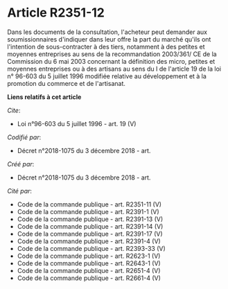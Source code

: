 # Article R2351-12

Dans les documents de la consultation, l'acheteur peut demander aux soumissionnaires d'indiquer dans leur offre la part du
marché qu'ils ont l'intention de sous-contracter à des tiers, notamment à des petites et moyennes entreprises au sens de la
recommandation 2003/361/ CE de la Commission du 6 mai 2003 concernant la définition des micro, petites et moyennes
entreprises ou à des artisans au sens du I de l'article 19 de la loi n° 96-603 du 5 juillet 1996 modifiée relative au
développement et à la promotion du commerce et de l'artisanat.

**Liens relatifs à cet article**

_Cite_:

  - Loi n°96-603 du 5 juillet 1996 - art. 19 (V)

_Codifié par_:

  - Décret n°2018-1075 du 3 décembre 2018 - art.

_Créé par_:

  - Décret n°2018-1075 du 3 décembre 2018 - art.

_Cité par_:

  - Code de la commande publique - art. R2351-11 (V)
  - Code de la commande publique - art. R2391-1 (V)
  - Code de la commande publique - art. R2391-13 (V)
  - Code de la commande publique - art. R2391-14 (V)
  - Code de la commande publique - art. R2391-17 (V)
  - Code de la commande publique - art. R2391-4 (V)
  - Code de la commande publique - art. R2393-33 (V)
  - Code de la commande publique - art. R2623-1 (V)
  - Code de la commande publique - art. R2643-1 (V)
  - Code de la commande publique - art. R2651-4 (V)
  - Code de la commande publique - art. R2661-4 (V)
